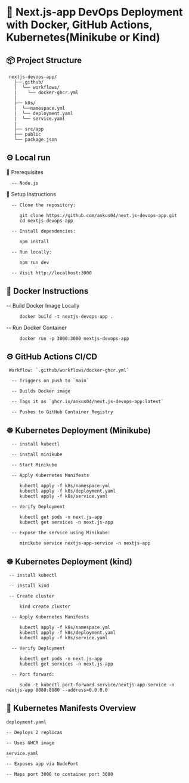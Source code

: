 # 🚀 Next.js-app DevOps Deployment with Docker, GitHub Actions, Kubernetes(Minikube or Kind)

## 📦 Project Structure

     nextjs-devops-app/
       ├──.github/
       |  └── workflows/
       |    └── docker-ghcr.yml
       |
       ├── k8s/
       |  └──namespace.yml
       |  └── deployment.yaml
       |  └── service.yaml
       |
       ├── src/app
       ├── public
       └── package.json

## ⚙️ Local run

   🧰 Prerequisites

      -- Node.js

   🧱 Setup Instructions

      -- Clone the repository:

         git clone https://github.com/ankus04/next.js-devops-app.git
         cd nextjs-devops-app

      -- Install dependencies:

         npm install

      -- Run locally:

         npm run dev

      -- Visit http://localhost:3000


## 🐳 Docker Instructions

   -- Build Docker Image Locally

         docker build -t nextjs-devops-app .

   -- Run Docker Container

         docker run -p 3000:3000 nextjs-devops-app
      


## ⚙️ GitHub Actions CI/CD

     Workflow: `.github/workflows/docker-ghcr.yml`

      -- Triggers on push to `main`

      -- Builds Docker image

      -- Tags it as `ghcr.io/ankus04/next.js-devops-app:latest`

      -- Pushes to GitHub Container Registry

## ☸️ Kubernetes Deployment (Minikube)

      -- install kubectl

      -- install minikube

      -- Start Minikube

      -- Apply Kubernetes Manifests
         
         kubectl apply -f k8s/namespace.yml
         kubectl apply -f k8s/deployment.yaml
         kubectl apply -f k8s/service.yaml

      -- Verify Deployment

         kubectl get pods -n next.js-app
         kubectl get services -n next.js-app

      -- Expose the service using Minikube:

         minikube service nextjs-app-service -n nextjs-app
   
   
## ☸️ Kubernetes Deployment (kind)

     -- install kubectl

     -- install kind

     -- Create cluster

         kind create cluster

      -- Apply Kubernetes Manifests
         
         kubectl apply -f k8s/namespace.yml
         kubectl apply -f k8s/deployment.yaml
         kubectl apply -f k8s/service.yaml

      -- Verify Deployment

         kubectl get pods -n next.js-app
         kubectl get services -n next.js-app

      -- Port forward:

         sudo -E kubectl port-forward service/nextjs-app-service -n nextjs-app 8080:8080 --address=0.0.0.0
   
## 📄 Kubernetes Manifests Overview

   `deployment.yaml`
      
    -- Deploys 2 replicas

    -- Uses GHCR image 

   `service.yaml`        

    -- Exposes app via NodePort

    -- Maps port 3000 to container port 3000